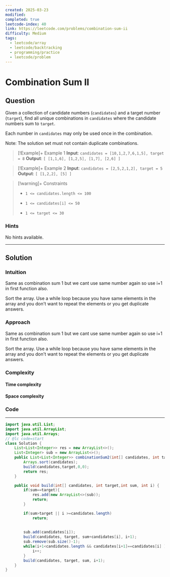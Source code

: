 ```yaml
---
created: 2025-03-23
modified: 
completed: true
leetcode-index: 40
link: https://leetcode.com/problems/combination-sum-ii
difficulty: Medium
tags:
  - leetcode/array
  - leetcode/backtracking
  - programming/practice
  - leetcode/problem
---
```

# Combination Sum II

## Question
Given a collection of candidate numbers (`candidates`) and a target number (`target`), find all unique combinations in `candidates` where the candidate numbers sum to `target`.

Each number in `candidates` may only be used once in the combination.

Note: The solution set must not contain duplicate combinations.

 

>[!Example]+ Example 1
>**Input**: `candidates = [10,1,2,7,6,1,5], target = 8`
>**Output**: `[
[1,1,6],
[1,2,5],
[1,7],
[2,6]
]
`

>[!Example]+ Example 2
>**Input**: `candidates = [2,5,2,1,2], target = 5`
>**Output**: `[
[1,2,2],
[5]
]
`

>[!warning]+ Constraints
>- `1 <= candidates.length <= 100`
>
>- `1 <= candidates[i] <= 50`
>
>- `1 <= target <= 30`
### Hints
No hints available.

---
## Solution

### Intuition
Same as combination sum 1 but we cant use same number again so use i+1 in first function also.

Sort the array.
Use a while loop because you have same elements in the array and you don't want to repeat the elements or you get duplicate answers.


### Approach
Same as combination sum 1 but we cant use same number again so use i+1 in first function also.

Sort the array.
Use a while loop because you have same elements in the array and you don't want to repeat the elements or you get duplicate answers.

### Complexity

#### Time complexity


#### Space complexity


### Code
---
```java
import java.util.List;
import java.util.ArrayList;
import java.util.Arrays;
// @lc code=start
class Solution {
    List<List<Integer>> res = new ArrayList<>();
    List<Integer> sub = new ArrayList<>();
    public List<List<Integer>> combinationSum2(int[] candidates, int target) {
        Arrays.sort(candidates);
        build(candidates,target,0,0);
        return res;
    }

    public void build(int[] candidates, int target,int sum, int i) {
        if(sum==target){
            res.add(new ArrayList<>(sub));
            return;
        }

        if(sum>target || i >=candidates.length)
            return;
        
        
        sub.add(candidates[i]);
        build(candidates, target, sum+candidates[i], i+1);
        sub.remove(sub.size()-1);
        while(i+1<candidates.length && candidates[i+1]==candidates[i] ){
            i++;
        }
        build(candidates, target, sum, i+1);
    }
}
```